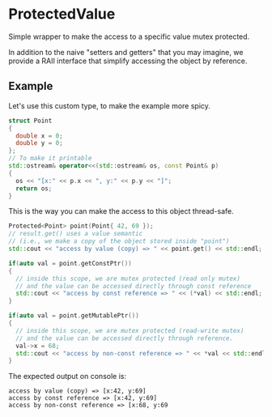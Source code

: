 # ProtectedValue

Simple wrapper to make the access to
a specific value mutex protected.

In addition to the naive "setters and getters" that you may imagine,
we provide a RAII interface that simplify
accessing the object by reference.

## Example

Let's use this custom type, to make the example more spicy.

```cpp
struct Point
{
  double x = 0;
  double y = 0;
};
// To make it printable
std::ostream& operator<<(std::ostream& os, const Point& p)
{
  os << "[x:" << p.x << ", y:" << p.y << "]";
  return os;
}
```

This is the way you can make the access to this object thread-safe.
```cpp
Protected<Point> point(Point{ 42, 69 });
// result.get() uses a value semantic
// (i.e., we make a copy of the object stored inside "point")
std::cout << "access by value (copy) => " << point.get() << std::endl;

if(auto val = point.getConstPtr())
{
  // inside this scope, we are mutex protected (read only mutex)
  // and the value can be accessed directly through const reference
  std::cout << "access by const reference => " << (*val) << std::endl;
}

if(auto val = point.getMutablePtr())
{
  // inside this scope, we are mutex protected (read-write mutex)
  // and the value can be accessed directly through reference.
  val->x = 68;
  std::cout << "access by non-const reference => " << *val << std::endl;
}
```

The expected output on console is:

```
access by value (copy) => [x:42, y:69]
access by const reference => [x:42, y:69]
access by non-const reference => [x:68, y:69
```
